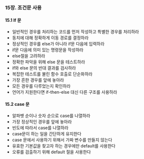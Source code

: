 ### 15장. 조건문 사용

#### 15.1 If 문
- 일반적인 경우를 처리하는 코드를 먼저 작성하고 특별한 경우를 처리하라 
- 동치에 대해 정확하게 이동 경로를 결정하라 
- 정상적인 경우를 else가 아니라 if문 다음에 입력하라 
- if문 다음에 의미 있는 명령문을 작성하라 
- else절을 고려하라 
- 정확한 파악을 위해 else 문을 테스트하라 
- if와 else 문의 반대 결과를 검사하라 
- 복잡한 테스트를 불린 함수 호출로 단순화하라 
- 가장 흔한 경우를 앞에 놓아라 
- 모든 경우를 다루었는지 확인하라 
- 언어가 지원한다면 if-then-else 대신 다른 구조를 사용하라 

#### 15.2 case 문
- 알파벳 순이나 숫자 순으로 case를 나열하라
- 가장 정상적인 경우를 앞에 놓아라
- 빈도에 따라서 case를 나열하라 
- case문이 하는 일을 간단하게 유지한다
- case 문에서 사용하기 위해서 가짜 변수를 만들지 않는다 
- 유효한 기본값을 찾고자 하는 경우에만 default를 사용한다 
- 오류를 검출하기 위해 default 절을 사용한다